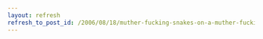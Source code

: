 ```yaml
---
layout: refresh
refresh_to_post_id: /2006/08/18/muther-fucking-snakes-on-a-muther-fucking-plane
---
```

